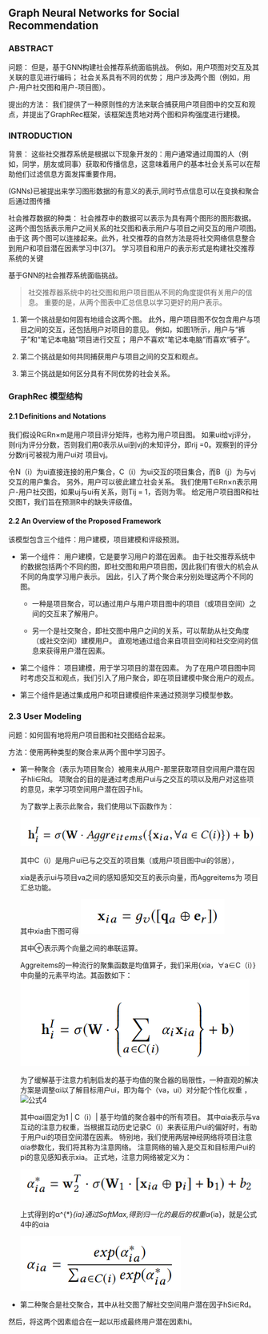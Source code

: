 ﻿## Graph Neural Networks for Social Recommendation

### ABSTRACT

问题：
但是，基于GNN构建社会推荐系统面临挑战。 例如，用户项图对交互及其关联的意见进行编码； 社会关系具有不同的优势； 用户涉及两个图（例如，用户-用户社交图和用户-项目图）。

提出的方法：
我们提供了一种原则性的方法来联合捕获用户项目图中的交互和观点，并提出了GraphRec框架，该框架连贯地对两个图和异构强度进行建模。


### INTRODUCTION

背景：
这些社交推荐系统是根据以下现象开发的：用户通常通过周围的人（例如，同学，朋友或同事）获取和传播信息，这意味着用户的基本社会关系可以在帮助他们过滤信息方面发挥重要作用。

(GNNs)已被提出来学习图形数据的有意义的表示,同时节点信息可以在变换和聚合后通过图传播

社会推荐数据的种类：
社会推荐中的数据可以表示为具有两个图形的图形数据。这两个图包括表示用户之间关系的社交图和表示用户与项目之间交互的用户项图。
由于这 两个图可以连接起来。此外，社交推荐的自然方法是将社交网络信息整合到用户和项目潜在因素学习中[37]。 学习项目和用户的表示形式是构建社交推荐系统的关键

基于GNN的社会推荐系统面临挑战。 
>社交推荐器系统中的社交图和用户项目图从不同的角度提供有关用户的信息。 重要的是，从两个图表中汇总信息以学习更好的用户表示。

1. 第一个挑战是如何固有地组合这两个图。 此外，用户项目图不仅包含用户与项目之间的交互，还包括用户对项目的意见。 例如，如图1所示，用户与“裤子”和“笔记本电脑”项目进行交互； 用户不喜欢“笔记本电脑”而喜欢“裤子”。

2. 第二个挑战是如何共同捕获用户与项目之间的交互和观点。

3.  第三个挑战是如何区分具有不同优势的社会关系。


### GraphRec 模型结构

#### 2.1 Definitions and Notations

我们假设R∈Rn×m是用户项目评分矩阵，也称为用户项目图。 如果ui给vj评分，则rij为评分分数，否则我们用0表示从ui到vj的未知评分，即rij =0。观察到的评分分数rij可被视为用户ui对 项目vj。

令N（i）为ui直接连接的用户集合，C（i）为ui交互的项目集合，而B（j）为与vj交互的用户集合。 另外，用户可以彼此建立社会关系。 我们使用T∈Rn×n表示用户-用户社交图，如果uj与ui有关系，则Tij = 1，否则为零。 给定用户项目图R和社交图T，我们旨在预测R中的缺失评级值。


#### 2.2 An Overview of the Proposed Framework

该模型包含三个组件：用户建模，项目建模和评级预测。 
- 第一个组件：
	用户建模，它是要学习用户的潜在因素。 由于社交推荐系统中的数据包括两个不同的图，即社交图和用户项目图，因此我们有很大的机会从不同的角度学习用户表示。 因此，引入了两个聚合来分别处理这两个不同的图。
	- 一种是项目聚合，可以通过用户与用户项目图中的项目（或项目空间）之间的交互来了解用户。 

	- 另一个是社交聚合，即社交图中用户之间的关系，可以帮助从社交角度（或社交空间）建模用户。 直观地通过组合来自项目空间和社交空间的信息来获得用户潜在因素。 

- 第二个组件：
	项目建模，用于学习项目的潜在因素。 为了在用户项目图中同时考虑交互和观点，我们引入了用户聚合，即在项目建模中聚合用户的观点。 

- 第三个组件是通过集成用户和项目建模组件来通过预测学习模型参数。
   

### 2.3 User Modeling

问题：如何固有地将用户项目图和社交图结合起来。

方法：使用两种类型的聚合来从两个图中学习因子。

- 第一种聚合（表示为项目聚合）被用来从用户-那里获取项目空间用户潜在因子hIi∈Rd。 项聚合的目的是通过考虑用户ui与之交互的项以及用户对这些项的意见，来学习项空间用户潜在因子hIi。 
    
    为了数学上表示此聚合，我们使用以下函数作为：
	
	![公式1](https://github.com/swallown1/NoteOfPaper/blob/master/WWW/GNNforSocialRec/images/math1.png)
	
	其中C（i）是用户ui已与之交互的项目集（或用户项目图中ui的邻居），
	
	xia是表示ui与项目va之间的感知感知交互的表示向量，而Aggreitems为 项目汇总功能。 
	
	其中xia由下图可得
	![公式2](https://github.com/swallown1/NoteOfPaper/blob/master/WWW/GNNforSocialRec/images/math4.png)
	
	其中⊕表示两个向量之间的串联运算。
	
	Aggreitems的一种流行的聚集函数是均值算子，我们采用{xia，∀a∈C（i）}中向量的元素平均法。其函数如下： 
	![公式3](https://github.com/swallown1/NoteOfPaper/blob/master/WWW/GNNforSocialRec/images/math2.png)
    
    为了缓解基于注意力机制启发的基于均值的聚合器的局限性，一种直观的解决方案是调整αi以了解目标用户ui，即为每个（va，ui）对分配个性化权重 ，
	![公式4](https://github.com/swallown1/NoteOfPaper/blob/master/WWW/GNNforSocialRec/images/math3.png)
    
    其中αai固定为1 | C（i）| 基于均值的聚合器中的所有项目。
    其中αia表示与va互动的注意力权重，当根据互动历史记录C（i）来表征用户ui的偏好时，有助于用户ui的项目空间潜在因素。
    特别地，我们使用两层神经网络将项目注意αia参数化，我们将其称为注意网络。 注意网络的输入是交互和目标用户ui的pi的意见感知表示xia。
    正式地，注意力网络被定义为：
    
    ![公式5](https://github.com/swallown1/NoteOfPaper/blob/master/WWW/GNNforSocialRec/images/math5.png)
    
    上式得到的α^{*}_{ia}通过SoftMax,得到归一化的最后的权重α_{ia}，就是公式4中的αia
    
    ![公式6](https://github.com/swallown1/NoteOfPaper/blob/master/WWW/GNNforSocialRec/images/math6.png)

    
    
   
    
- 第二种聚合是社交聚合，其中从社交图了解社交空间用户潜在因子hSi∈Rd。 

然后，将这两个因素组合在一起以形成最终用户潜在因素hi。
